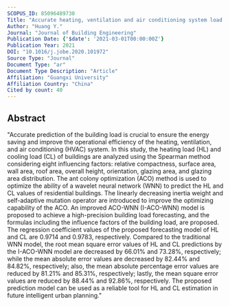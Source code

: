 ```yaml
---
SCOPUS_ID: 85096489730
Title: "Accurate heating, ventilation and air conditioning system load prediction for residential buildings using improved ant colony optimization and wavelet neural network"
Author: "Huang Y."
Journal: "Journal of Building Engineering"
Publication Date: {'$date': '2021-03-01T00:00:00Z'}
Publication Year: 2021
DOI: "10.1016/j.jobe.2020.101972"
Source Type: "Journal"
Document Type: "ar"
Document Type Description: "Article"
Affiliation: "Guangxi University"
Affiliation Country: "China"
Cited by count: 40
---
```


## Abstract
"Accurate prediction of the building load is crucial to ensure the energy saving and improve the operational efficiency of the heating, ventilation, and air conditioning (HVAC) system. In this study, the heating load (HL) and cooling load (CL) of buildings are analyzed using the Spearman method considering eight influencing factors: relative compactness, surface area, wall area, roof area, overall height, orientation, glazing area, and glazing area distribution. The ant colony optimization (ACO) method is used to optimize the ability of a wavelet neural network (WNN) to predict the HL and CL values of residential buildings. The linearly decreasing inertia weight and self-adaptive mutation operator are introduced to improve the optimizing capability of the ACO. An improved ACO-WNN (I-ACO-WNN) model is proposed to achieve a high-precision building load forecasting, and the formulas including the influence factors of the building load, are proposed. The regression coefficient values of the proposed forecasting model of HL and CL are 0.9714 and 0.9783, respectively. Compared to the traditional WNN model, the root mean square error values of HL and CL predictions by the I-ACO-WNN model are decreased by 66.01% and 73.28%, respectively; while the mean absolute error values are decreased by 82.44% and 84.82%, respectively; also, the mean absolute percentage error values are reduced by 81.21% and 85.31%, respectively; lastly, the mean square error values are reduced by 88.44% and 92.86%, respectively. The proposed prediction model can be used as a reliable tool for HL and CL estimation in future intelligent urban planning."
